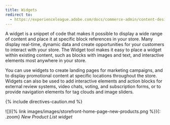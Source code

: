 ```yaml
---
title: Widgets
redirect to:
  - https://experienceleague.adobe.com/docs/commerce-admin/content-design/elements/widgets/widgets.html
---
```


A widget is a snippet of code that makes it possible to display a wide range of content and place it at specific block references in your store. Many display real-time, dynamic data and create opportunities for your customers to interact with your store. The Widget tool makes it easy to place a widget within existing content, such as blocks with images and text, and interactive elements most anywhere in your store.

You can use widgets to create landing pages for marketing campaigns, and to display promotional content at specific locations throughout the store. Widgets can also be used to add interactive elements and action blocks for external review systems, video chats, voting, and subscription forms, or to provide navigation elements for tag clouds and image sliders.

{% include directives-caution.md %}

![]({% link images/images/storefront-home-page-new-products.png %}){: .zoom}
_New Product List widget_

